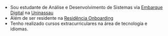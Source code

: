 

- Sou estudante de Análise e Desenvolvimento de Sistemas via [Embarque Digital](https://www.portodigital.org/paginas-institucionais/pessoas/formacao?item=Embarque%20Digital#EmbarqueDigital) na [Uninassau](https://www.uninassau.edu.br/)
- Além de ser residente na [Residência Onboarding](https://residencia.portodigital.org/)
- Tenho realizado cursos extracurriculares na área de tecnologia e idiomas.
  
